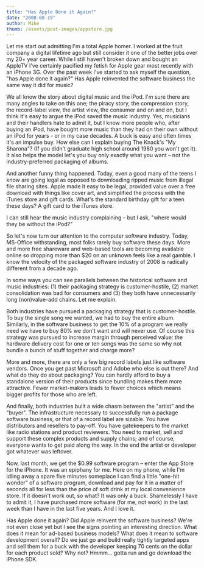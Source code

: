 ```yaml
---
title: "Has Apple Done it Again?"
date: "2008-08-19"
author: Mike
thumb: /assets/post-images/appstore.jpg
---
```


Let me start out admitting I'm a total Apple homer. I worked at the fruit company a digital lifetime ago but still consider it one of the better jobs over my 20+ year career. While I still haven't broken down and bought an AppleTV I've certainly pacified my fetish for Apple gear most recently with an iPhone 3G. Over the past week I've started to ask myself the question, "has Apple done it again?" Has Apple reinvented the software business the same way it did for music?

We all know the story about digital music and the iPod. I'm sure there are many angles to take on this one; the piracy story, the compression story, the record-label view, the artist view, the consumer and on and on, but I think it's easy to argue the iPod saved the music industry. Yes, musicians and their handlers hate to admit it, but I know more people who, after buying an iPod, have bought more music than they had on their own without an iPod for years - or in my case decades. A buck is easy and often times it's an impulse buy. How else can I explain buying The Knack's "My Sharona"? (If you didn't graduate high school around 1980 you won't get it). It also helps the model let's you buy only exactly what you want – not the industry-preferred packaging of albums.

And another funny thing happened. Today, even a good many of the teens I know are going legal as opposed to downloading ripped music from illegal file sharing sites. Apple made it easy to be legal, provided value over a free download with things like cover art, and simplified the process with the iTunes store and gift cards. What's the standard birthday gift for a teen these days? A gift card to the iTunes store.

I can still hear the music industry complaining – but I ask, "where would they be without the iPod?"

So let's now turn our attention to the computer software industry. Today, MS-Office withstanding, most folks rarely buy software these days. More and more free shareware and web-based tools are becoming available online so dropping more than $20 on an unknown feels like a real gamble. I know the velocity of the packaged software industry of 2008 is radically different from a decade ago.

In some ways you can see parallels between the historical software and music industries: (1) their packaging strategy is customer-hostile, (2) market consolidation was bad for consumers and (3) they both have unnecessarily long (non)value-add chains. Let me explain.

Both industries have pursued a packaging strategy that is customer-hostile. To buy the single song we wanted, we had to buy the entire album. Similarly, in the software business to get the 10% of a program we really need we have to buy 80% we don't want and will never use. Of course this strategy was pursued to increase margin through perceived value: the hardware delivery cost for one or ten songs was the same so why not bundle a bunch of stuff together and charge more?

More and more, there are only a few big record labels just like software vendors. Once you get past Microsoft and Adobe who else is out there? And what do they do about packaging? You can hardly afford to buy a standalone version of their products since bundling makes them more attractive. Fewer market-makers leads to fewer choices which means bigger profits for those who are left.

And finally, both industries built a wide chasm between the "artist" and the "buyer". The infrastructure necessary to successfully run a package software business, or that of a record label are sizable. You have distributors and resellers to pay-off. You have gatekeepers to the market like radio stations and product reviewers. You need to market, sell and support these complex products and supply chains; and of course, everyone wants to get paid along the way. In the end the artist or developer got whatever was leftover.

Now, last month, we get the $0.99 software program – enter the App Store for the iPhone. It was an epiphany for me. Here on my phone, while I'm idling away a spare five minutes someplace I can find a little "one-hit wonder" of a software program, download and pay for it in a matter of seconds all for less than the price of soft drink at my local convenience store. If it doesn't work out, so what? It was only a buck. Shamelessly I have to admit it, I have purchased more software (for me, not work) in the last week than I have in the last five years. And I love it.

Has Apple done it again? Did Apple reinvent the software business? We're not even close yet but I see the signs pointing an interesting direction. What does it mean for ad-based business models? What does it mean to software development overall? Do we just go and build really tightly targeted apps and sell them for a buck with the developer keeping 70 cents on the dollar for each product sold? Why not? Hmmm... gotta run and go download the iPhone SDK.

